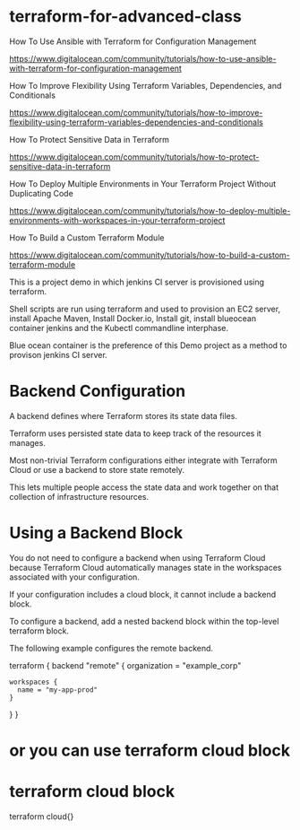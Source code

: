 # terraform-for-advanced-class

How To Use Ansible with Terraform for Configuration Management

https://www.digitalocean.com/community/tutorials/how-to-use-ansible-with-terraform-for-configuration-management

How To Improve Flexibility Using Terraform Variables, Dependencies, and Conditionals

https://www.digitalocean.com/community/tutorials/how-to-improve-flexibility-using-terraform-variables-dependencies-and-conditionals

How To Protect Sensitive Data in Terraform

https://www.digitalocean.com/community/tutorials/how-to-protect-sensitive-data-in-terraform

How To Deploy Multiple Environments in Your Terraform Project Without Duplicating Code

https://www.digitalocean.com/community/tutorials/how-to-deploy-multiple-environments-with-workspaces-in-your-terraform-project

How To Build a Custom Terraform Module

https://www.digitalocean.com/community/tutorials/how-to-build-a-custom-terraform-module

This is a project demo in which jenkins CI server is provisioned using terraform. 

Shell scripts are run using terraform and used to provision an EC2 server, install Apache Maven, Install Docker.io, Install git, install blueocean container jenkins and the Kubectl commandline interphase. 

Blue ocean container is the preference of this Demo project as a method to provison jenkins CI server. 

# Backend Configuration

A backend defines where Terraform stores its state data files.

Terraform uses persisted state data to keep track of the resources it manages. 

Most non-trivial Terraform configurations either integrate with Terraform Cloud or use a backend to store state remotely. 

This lets multiple people access the state data and work together on that collection of infrastructure resources.

# Using a Backend Block

You do not need to configure a backend when using Terraform Cloud because Terraform Cloud automatically manages state in the workspaces associated with your configuration. 

If your configuration includes a cloud block, it cannot include a backend block.

To configure a backend, add a nested backend block within the top-level terraform block.

The following example configures the remote backend.


terraform {
  backend "remote" {
    organization = "example_corp"

    workspaces {
      name = "my-app-prod"
    }
  }
}



# or you can use terraform cloud block 

# terraform cloud block 

terraform 
 cloud{}
